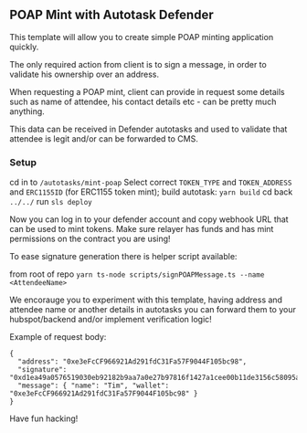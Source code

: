 ## POAP Mint with Autotask Defender

This template will allow you to create simple POAP minting application quickly. 

The only required action from client is to sign a message, in order to validate his ownership over an address. 

When requesting a POAP mint, client can provide in request some details such as name of attendee, his contact details etc - can be pretty much anything. 

This data can be received in Defender autotasks and used to validate that attendee is legit and/or can be forwarded to CMS.


### Setup

cd in to `/autotasks/mint-poap`
Select correct `TOKEN_TYPE` and `TOKEN_ADDRESS` and `ERC1155ID` (for ERC1155 token mint);
build autotask: `yarn build`
cd back `../../`
run `sls deploy` 

Now you can log in to your defender account and copy webhook URL that can be used to mint tokens. Make sure relayer has funds and has mint permissions on the contract you are using! 

To ease signature generation there is helper script available:

from root of repo `yarn ts-node scripts/signPOAPMessage.ts --name <AttendeeName>`

We encorauge you to experiment with this template, having address and attendee name or another details in autotasks you can forward them to your hubspot/backend and/or implement verification logic! 

Example of request body:

```
{
  "address": "0xe3eFcCF966921Ad291fdC31Fa57F9044F105bc98",
  "signature": "0xd1ea49a0576519030eb92182b9aa7a0e27b97816f1427a1cee00b11de3156c58095ae2ee7fab13cea7bd3db6aaacfcef596e995d49b0100026bc927f84b0c1311c",
  "message": { "name": "Tim", "wallet": "0xe3eFcCF966921Ad291fdC31Fa57F9044F105bc98" } 
}
```

Have fun hacking! 
